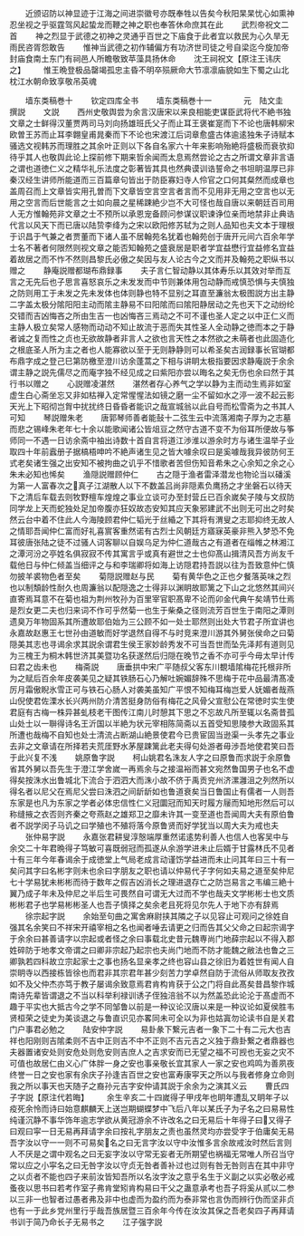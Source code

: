 <!-- { "loadSidebar": true } -->
　　近颁诏防以神显迹于江海之间进崇徽号亦既奉牲以告矣今秋阳杲杲忧心如熏神忍坐视之乎驱霆驾风起蛰龙而鞭之神之职也奉答休命庶其在此
　　武烈帝祝文二首
　　神之烈显于武德之初神之灵通乎百世之下庙食于此者宜以救民为心久旱无雨民咨胥怨敢告
　　惟神当武德之初作辅偏方有功济世司徒之号自梁迄今旋加帝封庙食南土东门有祠邑人所瞻敬致苹藻具扬休命
　　沈王祠祝文【原注王讳庆之】
　　惟王晩登极品罄竭孤忠主昏不明卒殒厥命大节凛凛庙貌如生下蜀之山北枕江水朝命致享敬吊英魂











　　墙东类稿巻十
　　钦定四库全书
　　墙东类稿巻十一　　　　元　陆文圭　撰説
　　文説
　　西州史敬舆尝为余言汉唐宋以来良相能吏谋臣武将代不絶书独文章之士鲜得汉董贾两司马刘向扬雄班氏父子而止耳王褒崔寔而下不论也唐韩柳宋欧曽王苏而止耳李翺皇甫晁秦而下不论也宋渡江后词章愈盛古体逾逺独朱子诗赋本骚选文视韩苏而理胜之其余叶正则以下各自名家六十年来影响殆絶将盛极而衰欤抑待乎其人也敬舆此论上探前修下期来哲余闻而太息焉然尝论之古之所谓文章非言语之谓也道徳仁义之精华礼乐法度之彰著皆其具也然典谟训诰誓命之书坦眀温厚已非秦汉经生讲师所能道而三百篇章句皆出于防臣寡妇寺人伶官之口何其粲然而成章也盖周召而上文章皆实用孔曽而下文章皆空言空言者言而不见用非无用之空言也以无用之空言而后世能言之士如向晨之星稀踈絶少岂不大可怪也哉自唐以来朝廷百司用人无方惟翰苑非文章之士不预所以承恩宠备顾问参谋议职谏诤位亲而地禁非止典诰代言以风天下而已唐以陆贽李绛为之宋以欧阳修苏轼为之则人品知也夫文本于理根于识昌于气兼之者贾董而下诸人虽不居翰苑名犹着也翰苑创于唐开元间六百余年学士名不著者何限然则视文章之能否知翰苑之盛衰居是职者学宜益懋行宜益修名宜益着故居之而不怍不然则昌黎氏必傲之矣因与友人论古今之文而并及翰苑之职纵书以赠之
　　静庵説赠都瑚布鼎録事
　　夫子言仁智动静以其体寿乐以其效对举而互言之无先后也子思言喜怒哀乐之未发发而中节则兼体用包动静而戒慎恐惧与夫慎独之防则用工于未发之先未发体也体则静也特不显别之耳直至濂翁太极图説方出主静二字盖太极分隂阳阳主动而隂主静易不曰阳隂而曰隂阳静居动之先也天下之动纷纶交错而吉凶悔吝之所由生吉一也凶悔吝三焉动之不可不谨也圣人定之以中正仁义而主静人极立矣常人感物而动动不知止故流于恶而失其性圣人全动静之徳而本之于静者诚之复而性之贞也无欲故静者非言人之欲也言天性之本然欲之未萌者也此固造化之根底圣人所为主之者也人能寡欲以至于无则静静则可以希圣矣古润録事长官瑚都布鼎字成之登己巳第防檄至澄川访余蓬蒿之下相与讲眀太极指要因求静庵説于余余谓主静之説先儒尽之而庵字独不经见成之曰紫阳亦尝以晦名之矣无伤也余曰然于其行书以赠之
　　心説赠凌湛然
　　湛然者存心养气之学以静为主而动生焉非如室虚生白心斋坐忘又非如枯禅入定常惺惺法如镜之磨一尘不留如水之渟一波不起云影天光上下昭彻岂胷中扰扰终日昏昏者能识之哉宣城翁以此自号而松雪斋为之书其人可知
　　琴説赠朱老
　　唐郭琴师善者能鼔十二弦生云中流落湘南子厚为之志墓而悲之锡峰朱老年七十余以能歌闻诸公皆俎豆之然守古道不变不为俗耳所便故与筝师同一不遇一日访余斋中袖出诗数十首自言将道江渉淮以游余时方与诸生温举子业取四十年前蠧册子据槁梧呻吟不絶声诸生见之皆大噱余叹曰是奚噱哉我异彼防何王式老矣诸生强之出安知不被拘曲之讥乎不惜歌者苦但伤知音希朱之心余知之余之心朱未必知也悕矣
　　渔隠説赠顾仲仁
　　古之隠于渔者雷泽潜龙也物论当以磻溪为第一人富春次之真子江湖散人以下不数盖吕尚非隠素负鹰扬之才坐磐石以待天下之清后车载去则牧野檀车煌煌之事业立谈可办至封营丘已百余嵗矣子陵与文叔防同学龙上天而蛇独处足加帝腹亦狂奴故态安知其应天象邪建武不出则无可出之时矣然云台中着不住此人今海陵顾君仲仁韬光于丝緍之下其将有渭叟之志耶抑终无故人之情耶吾闻仲仁富而好礼喜賔客重然诺有古烈士风朝廷方寤寐英豪非熊入梦恐不免耳彼唐张陆之徒不过骚人词客聊以自娱乌足为仲仁道哉古之有道者在缁帷之林湘江之潭河汾之亭姓名俱寂寂不传其寓言乎或真有避世之士也仰髙山揖清风吾方尚友千载他日与仲仁倾盖当细评之与和李瑞卿将如海上访隠君持吾説以往为吾致意仲仁慎勿披羊裘物色者至矣
　　菊隠説赠赵与民
　　菊有黄华色之正也夕餐落英味之烈也以制頽龄性耐久也周濂翁以配隠逸之士得非以渊眀故耶篱之下山之北悠然其间兴直寄焉耳意不在菊也祖为荆州牧孙为百里宰官职髙卑不论而卯金代典午矣靖节仕焉是烈女更二夫也归来词不作可乎然菊一也生于柴桑之径则流芳百世生于南阳之潭则遗臭万年物固系其所遭故耶伯始为三公顾不如一处士耶然则出处大节君子所宜讲也永嘉故赵惠王七世孙由道敏而好学退然自得不与时竞来澄川游其外舅张侯命之曰菊隠美其志也寻谒余求其説余谓君生侯王家妙龄秀发不可当吾世而坠先泽邦有道则见为三槐王为桐木韩世济其美暨功名获遂然后归隠在晚节之香不亦可乎今毋太早计传曰君之齿未也
　　梅斋説
　　唐垂拱中宋广平随叔父客东川覩墙隂梅花托根非所为之赋后百余年皮袭美见之疑其铁肠石心乃解吐婉媚辞殊不思梅于花中品最清髙凌厉月霜傲睨氷雪正可与铁石心肠人对袭美虽知广平恨不知梅耳梅岂爱人妩媚者哉燕山倪使君佐溧水长兴两州防介清苦挺身防俗有梅花之风骨父宣慰公在常徳时实生使君庭有古梅一株异甚虬枝老干图传江南儿时憩其下思之不忘故凡所至辄以名斋昔孤山处士以一聨得诗名王沂国以半絶为状元宰相陈简斋以五首受知思陵参大政固系其所遭也哉梅不自知也处士清流占断湖山絶景使君今已贵宦固当逊渠一头孝先之事业去非之文章请在所择若夫荒厓野水茅屋踈篱此老夫得句处游者毋渉吾地使君笑曰吾于此兴复不浅
　　姚原鲁字説
　　柯山姚君名洙友人字之曰原鲁而求説于余原鲁省其外舅以吾先生于澄江学舍嵗一再焉余与之接温裕而甚文宛然鲁国男子也名不虚得矣按洙水出鲁城北下流合于泗泗大而洙小故不侪于禹贡兖州济漯灉沮之列然所以得名者以尼父在焉尼父尝曰洙泗之间龂龂如也鲁道衰矣当日鲁国止有儒者一人则吾东家是也凡为东家之学者必体忠信性仁义冠圜冠而知天时履方屦而知地形然后可以称缝掖之衣否则齐秦之夸燕赵之雄郑卫之靡未许其一变至道也吾闻周大夫有原伯鲁者不説学闵子马讥之曰学殖也不殖将落今原鲁贤而好学犹当以周大夫为戒也夫
　　张仲易字説
　　永嘉张君耕叟淳慤端厚重然诺逺势利善人也信人也客吴中与余交二十年君晩得子笃敏可喜既弱冠而孤遂从余游学进未止后婿于甘露林氏不见者十有三年今年春谒余于成徳堂上气局老成言动谨饬学益进而未止问其年曰三十有一矣问其字曰名彬字则未也余曰字朋友之职也请以仲易代子字何如夫易之道至矣仲尼七十学易犹未彬彬而待于数年之假吉凶消长之理进退存亡之防岂易言之韦编三絶十翼乃成子年未及仲尼之半后生可畏然自可谓无大过而不学也哉夫文学彬彬士也文质彬彬君子也学易彬彬圣人也吾子慎择之矣余老且死将见尔先人于地下亦有辞焉
　　徐宗起字説
　　余始至句曲之寓舍麻尉挟其隣之子以见容止可观问之徐姓自强其名余笑曰不祥宋开禧宰相之名也闻者唾去请更之归而告其父父命之曰起宗谒字于余余曰甚善请字以宗起或者怪之余曰事载北史昔元魏専尚门地薛宗起以不得入郡姓碎防于地孝文帝谓之曰卿非宗起乃起宗也夫尚门地而不防才能魏之敝法也鲁之三卿孰若四科故立宗起家士之事也扬名显亲孝之终也容山县之徐旧为着姓世有闻人自崇眀寺以西接栋皆徐也而君非其宗君年甚少刻苦力学卓然自防于流俗从师取友孜孜如不及父仲杰亦笃于教子屡谒余致意焉君肯构肯获于公之门将自此髙矣昔昌黎作城南诗先辈皆谓退之不当以科举利禄训诱子侄独涪翁不以为然盖恐此论沦于髙虚而不趣于平实也大抵古今之学不同邹鲁以前是一种议论汉唐以来是一种议论如夏侯胜韦贤桓荣之徒史为美谈退之与鲁直识见亦畧同未可全以为非也姑寘勿论读书自是关君门户事君必勉之
　　陆安仲字説
　　易卦彖下繋元吉者一象下二十有二元大也吉祥也阳刚则吉隂柔则不吉中正则吉不中不正则不吉元吉之义独于鼎卦繋之者鼎器也夫器置诸安处则安危处则危安则吉庶人之吉求安而已无望之福不可觊也无妄之灾不可值也故居仁由义心广体胖一身之安也事亲敬长宜其家人一家之安也鸡鸣为善夙夜终誉一日之安也家有余庆子孙逢吉百世之安也富寿康寜天之所以与我者修身立命则我之所以事天也天随子之裔孙元吉字安仲请其説于余余为之演其义云
　　曹氏四子字説【原注代若晦】
　　余生辛亥二十四嵗得子甲戌年也眀年遭乱又眀年子以疫死余怜而诗曰始意麒麟天上送岂期蝴蝶梦中飞后八年以某氏子为子名之曰易易性纯谨沉静不事华饰年逾志学欲从黄冠游余不许改名之曰无易后十年得子曰又得子曰观曰寜一日无易再拜请字余曰按礼字朋友之责也虽然灵均亦尝受字于伯庸矣无易吾字汝以守一一则不可易矣名之曰无言字汝以守中汝惟多言余故戒汝时然后言则人不厌是之谓中观名之曰无妄字汝以守常无妄者无所期望也祸福无常唯人所召当守常以应之小寜名之曰无咎字汝以守贞无咎者善补过也过则有咎无咎则吉在其中非守之以贞者不能也四子来前汝皆知吾所以名汝字汝之意乎名生于义副之以实必敬必戒蚤夜以思书曰若考作室子弗肯堂矧肯构易曰干父之蛊意承考也吾子将奚从贰以二参以三非一也智者过愚者弗及非中也虚而为盈约而为泰非常也言伪而辨行伪而坚非贞也有一于此乡党州里行乎哉吾族居暨三百余年今传在汝汝其保之吾老矣四子再拜请书训于简乃命长子无易书之
　　江子强字説
